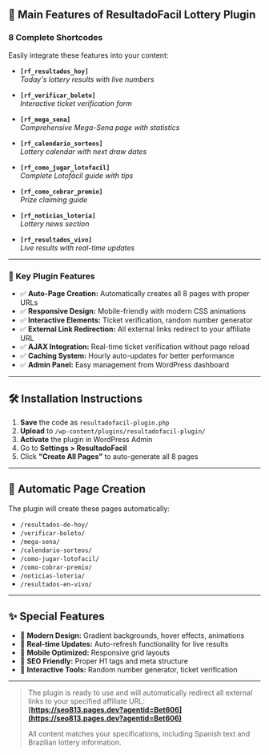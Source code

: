 ## 🎯 Main Features of ResultadoFacil Lottery Plugin

### 8 Complete Shortcodes

Easily integrate these features into your content:

- **`[rf_resultados_hoy]`**  
    _Today's lottery results with live numbers_

- **`[rf_verificar_boleto]`**  
    _Interactive ticket verification form_

- **`[rf_mega_sena]`**  
    _Comprehensive Mega-Sena page with statistics_

- **`[rf_calendario_sorteos]`**  
    _Lottery calendar with next draw dates_

- **`[rf_como_jugar_lotofacil]`**  
    _Complete Lotofácil guide with tips_

- **`[rf_como_cobrar_premio]`**  
    _Prize claiming guide_

- **`[rf_noticias_loteria]`**  
    _Lottery news section_

- **`[rf_resultados_vivo]`**  
    _Live results with real-time updates_

---

### 🚀 Key Plugin Features

- ✅ **Auto-Page Creation:** Automatically creates all 8 pages with proper URLs
- ✅ **Responsive Design:** Mobile-friendly with modern CSS animations
- ✅ **Interactive Elements:** Ticket verification, random number generator
- ✅ **External Link Redirection:** All external links redirect to your affiliate URL
- ✅ **AJAX Integration:** Real-time ticket verification without page reload
- ✅ **Caching System:** Hourly auto-updates for better performance
- ✅ **Admin Panel:** Easy management from WordPress dashboard

---

## 🛠️ Installation Instructions

1. **Save** the code as `resultadofacil-plugin.php`
2. **Upload** to `/wp-content/plugins/resultadofacil-plugin/`
3. **Activate** the plugin in WordPress Admin
4. Go to **Settings > ResultadoFacil**
5. Click **"Create All Pages"** to auto-generate all 8 pages

---

## 📄 Automatic Page Creation

The plugin will create these pages automatically:

- `/resultados-de-hoy/`
- `/verificar-boleto/`
- `/mega-sena/`
- `/calendario-sorteos/`
- `/como-jugar-lotofacil/`
- `/como-cobrar-premio/`
- `/noticias-loteria/`
- `/resultados-en-vivo/`

---

## ✨ Special Features

- 🎨 **Modern Design:** Gradient backgrounds, hover effects, animations
- 🔄 **Real-time Updates:** Auto-refresh functionality for live results
- 📱 **Mobile Optimized:** Responsive grid layouts
- 🎯 **SEO Friendly:** Proper H1 tags and meta structure
- 🎲 **Interactive Tools:** Random number generator, ticket verification

---

> The plugin is ready to use and will automatically redirect all external links to your specified affiliate URL:  
> **[https://seo813.pages.dev?agentid=Bet606](https://seo813.pages.dev?agentid=Bet606)**
>
> All content matches your specifications, including Spanish text and Brazilian lottery information.



